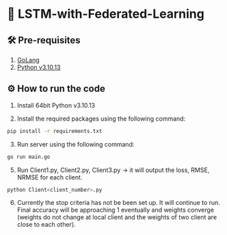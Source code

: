 # 🤖 LSTM-with-Federated-Learning

## 🛠️ Pre-requisites
1. [GoLang](https://go.dev/dl/)
2. [Python v3.10.13](https://www.python.org/downloads/release/python-31013/)


## ⚙️ How to run the code
1. Install 64bit Python v3.10.13

2. Install the required packages using the following command:
```bash
pip install -r requirements.txt
```

3. Run server using the following command:
```bash
go run main.go
```

5. Run Client1.py, Client2.py, Client3.py -> it will output the loss, RMSE, NRMSE for each client.

```bash
python Client<client_number>.py
```

6. Currently the stop criteria has not be been set up. It will continue to run. Final accuracy will be approaching 1 eventually and weights converge (weights do not change at local client and the weights of two client are close to each other).
